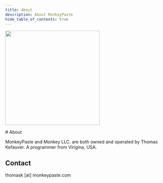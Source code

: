 ```yaml
---
title: About
description: About MonkeyPaste
hide_table_of_contents: true
---
```


<p class="figure">
<img src={require('/img/about_pic.png').default} width="300"/>  
</p>
# About

MonkeyPaste and Monkey LLC. are both owned and operated by Thomas Kefauver. A programmer from Virigina, USA.
## Contact
thomask [at] monkeypaste.com